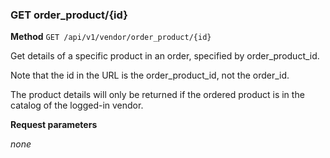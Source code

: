 ### GET order_product/{id} ###

**Method** `GET /api/v1/vendor/order_product/{id}`

Get details of a specific product in an order, specified by order_product_id.

Note that the id in the URL is the order_product_id, not the order_id.

The product details will only be returned if the ordered product is in the catalog of the logged-in vendor.

**Request parameters**

*none*
